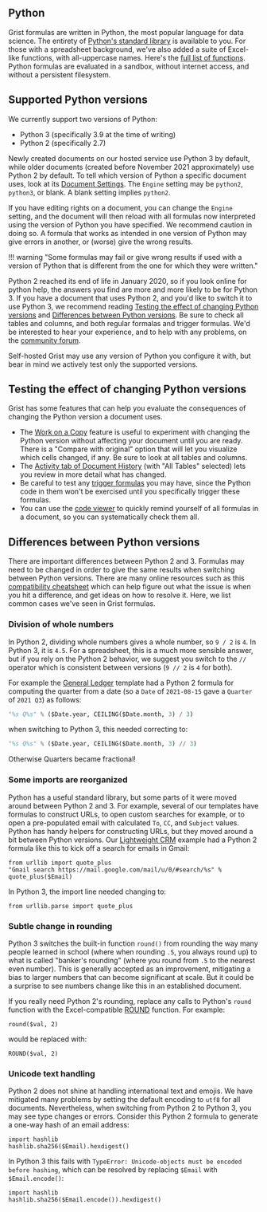 Python
-------

Grist formulas are written in Python, the most popular language for data science.
The entirety of [Python's  standard library](https://docs.python.org/3.9/library/) is available
to you. For those with a spreadsheet background, we've also added a suite of Excel-like
functions, with all-uppercase names. Here's the [full list of functions](functions.md).
Python formulas are evaluated in a sandbox, without internet access, and without a
persistent filesystem.

## Supported Python versions

We currently support two versions of Python:

 * Python 3 (specifically 3.9 at the time of writing)
 * Python 2 (specifically 2.7)

Newly created documents on our hosted service use Python 3 by default, while older documents
(created before November 2021 approximately) use Python 2 by default. To tell which version of Python
a specific document uses, look at its [Document Settings](creating-doc.md#document-settings).
The `Engine` setting may be `python2`, `python3`, or blank.
A blank setting implies `python2`.

If you have editing rights on a document, you can change the `Engine` setting,
and the document will then reload with all formulas now interpreted using the
version of Python you have specified. We recommend caution in doing so.
A formula that works as intended in one version of Python may give errors
in another, or (worse) give the wrong results.

!!! warning "Some formulas may fail or give wrong results if used with a version of Python that is different from the one for which they were written."

Python 2 reached its end of life in January 2020, so if you look online for python help,
the answers you find are more and more likely to be for Python 3. If you have a document
that uses Python 2, and you'd like to switch it to use Python 3, we recommend reading
[Testing the effect of changing Python versions](python.md#testing-the-effect-of-changing-python-versions)
and [Differences between Python versions](python.md#differences-between-python-versions).
Be sure to check all tables and columns, and both regular formalas and trigger formulas.
We'd be interested to hear your experience, and to help with any problems,
on the [community forum](https://community.getgrist.com/).

Self-hosted Grist may use any version of Python you configure it with, but bear in
mind we actively test only the supported versions.

## Testing the effect of changing Python versions

Grist has some features that can help you evaluate the consequences of changing the
Python version a document uses.

 * The [Work on a Copy](copying-docs.md#trying-out-changes) feature is useful to
   experiment with changing the Python version without affecting your document until
   you are ready. There is a "Compare with original" option that will let you
   visualize which cells changed, if any. Be sure to look at all tables and columns.
 * The [Activity tab of Document History](document-history.md#activity)
   (with "All Tables" selected) lets you review in more detail what has
   changed.
 * Be careful to test any [trigger formulas](formulas.md#trigger-formulas) you may
   have, since the Python code in them won't be exercised until you specifically
   trigger these formulas.
 * You can use the [code viewer](formulas.md#code-viewer) to quickly remind yourself
   of all formulas in a document, so you can systematically check them all.

## Differences between Python versions

There are important differences between Python 2 and 3. Formulas may need
to be changed in order to give the same results when switching between Python
versions. There are many online resources such as this
[compatibility cheatsheet](https://python-future.org/compatible_idioms.html)
which can help figure out what the issue is when you hit a difference, and
get ideas on how to resolve it. Here, we list common cases we've
seen in Grist formulas.

### Division of whole numbers

In Python 2, dividing whole numbers gives a whole number, so `9 / 2` is `4`.
In Python 3, it is `4.5`. For a spreadsheet, this is a much more sensible answer,
but if you rely on the Python 2 behavior, we suggest you switch to the `//` operator
which is consistent between versions (`9 // 2` is `4` for both).

For example the [General Ledger](https://templates.getgrist.com/2YwYBWpREY2a/General-Ledger)
template had a Python 2 formula for computing the quarter from a date (so a `Date` of
`2021-08-15` gave a `Quarter` of `2021 Q3`) as follows:

```py
"%s Q%s" % ($Date.year, CEILING($Date.month, 3) / 3)
```

when switching to Python 3, this needed correcting to:

```py
"%s Q%s" % ($Date.year, CEILING($Date.month, 3) // 3)
```

Otherwise Quarters became fractional!

### Some imports are reorganized

Python has a useful standard library, but some parts of it were
moved around between Python 2 and 3.
For example, several of our templates have formulas to construct URLs,
to open custom searches for example, or to open a pre-populated email
with calculated `To`, `CC`, and `Subject` values.
Python has handy helpers for constructing URLs,
but they moved around a bit between Python versions.
Our [Lightweight CRM](https://templates.getgrist.com/doc/lightweight-crm)
example had a Python 2 formula like this to kick off a search for emails in
Gmail:

```
from urllib import quote_plus
"Gmail search https://mail.google.com/mail/u/0/#search/%s" % quote_plus($Email)
```

In Python 3, the import line needed changing to:

```
from urllib.parse import quote_plus
```

### Subtle change in rounding

Python 3 switches the built-in function `round()` from rounding the way many people learned in school
(where when rounding `.5`, you always round up)
to what is called "banker's rounding" (where you round from `.5` to the
nearest even number). This is generally accepted as an improvement, mitigating
a bias to larger numbers that can become significant at scale.
But it could be a surprise to see numbers change like this in an established
document.

If you really need Python 2's rounding, replace any calls to Python's
`round` function with the Excel-compatible [ROUND](functions.md#round) function. For example:

```
round($val, 2)
```

would be replaced with:

```
ROUND($val, 2)
```

### Unicode text handling

Python 2 does not shine at handling international text and emojis.
We have mitigated many problems by setting the default encoding
to `utf8` for all documents. Nevertheless, when switching from Python 2 to
Python 3, you may see type changes or errors. Consider this Python 2 formula
to generate a one-way hash of an email address:

```
import hashlib
hashlib.sha256($Email).hexdigest()
```

In Python 3 this fails with `TypeError: Unicode-objects must be encoded before hashing`,
which can be resolved by replacing `$Email` with `$Email.encode()`:

```
import hashlib
hashlib.sha256($Email.encode()).hexdigest()
```
